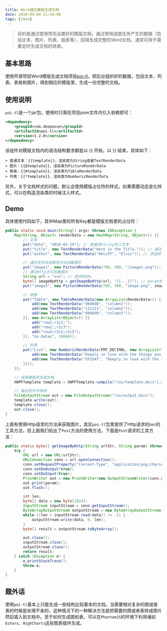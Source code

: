 ```yaml
---
title: Word通过模版生成文档
date: 2018-04-04 21:54:00
tags: [Java]
---
```


> 目的是通过使用预先设置好的模版文档，通过使用调度任务产生的数据（包括文本、图片、列表、报表等），回填生成完整的Word文档，通常可用于需要定时生成文档的场景。

## 基本思路

使用开源项目Word模版生成文档项目[poi-tl](https://github.com/Sayi/poi-tl)，把后台组织好的数据，包括文本、列表、表格和图片，填到相应的模版里，生成一份完整的文档。

## 使用说明

`poi-tl`是一个jar包，使用时只需在项目pom文件内引入依赖即可：

```xml
<dependency>
    <groupId>com.deepoove</groupId>
    <artifactId>poi-tl</artifactId>
    <version>1.2.0</version>
</dependency>
```

该组件对模版文档内的语法结构要求都是以 {{ 开始，以 }} 结束，具体如下：

```text
> 普通文本：{{template}}，渲染类为String或者TextRenderData
> 图片：{{@template}}，渲染类为PictureRenderData
> 表格：{{#template}}，渲染类为TableRenderData
> 列表：{{*template}}，渲染类为NumbericRenderData
```

另外，关于文档样式的问题，默认会使用模版占位符的样式，如果需要动态变化样式，可以在构造渲染类的时候注入样式。

## Demo

具体使用代码如下，其中Map里的所有Key都是模版文档里的占位符：

```java
public static void main(String[] args) throws IOException {
    Map<String, Object> renderData = new HashMap<String, Object>() {{
        // 文本
        put("date", "2018-03-19"); // 直接用String写入文本
        put("title", new TextRenderData("Here is the Title.")); // 通过渲染类写入文本
        put("author", new TextRenderData("66ccFF", "Elvis")); // 添加样式，另外还可以修改渲染类的Style属性配置完整的样式

        // 通过文件系统路径方式加载图片
        put("image1", new PictureRenderData(700, 300, "/image1.png"));
        // 通过Http方式加载图片
        String url = "xxx"; // 请求的URL
        byte[] imageByHttp = getImageByHttp(url, "[{...}]"); // param参数为JSON字符串，url参数根据实际需要修改(此处使用的是post方法的请求)
        put("image2", new PictureRenderData(700, 300, "image.png", imageByHttp)); // 由于path参数会有验证不能为空且必须为合法格式，但其实通过字节数组的方式不需要读文件，所以填定义一个合法文件名即可

        // 表格
        put("Table", new TableRenderData(new ArrayList<RenderData>() {{
            add(new TextRenderData("d0d0d0", "column1"));
            add(new TextRenderData("111111", "column2"));
            add(new TextRenderData("d0d0d0", "column3"));
        }}, new ArrayList<Object>() {{
            add("row1;r1c2;");
            add("row2;;r2c3");
            add("row3;r3c2;r3c3");
        }}, "no datas", 10600));

        // 列表
        put("List", new NumbericRenderData(FMT_DECIMAL, new ArrayList<TextRenderData>() {{
            add(new TextRenderData("Deeply in love with the things you love, just deepoove."));
            add(new TextRenderData("df2d4f", "Deeply in love with the things you love, just deepoove."));
        }}));
    }};

    // 读取模版并生成文档
    XWPFTemplate template = XWPFTemplate.compile("/xx/template.docx").render(renderData);

    // 输出到文件系统
    FileOutputStream out = new FileOutputStream("/xx/output.docx");
    template.write(out);
    template.close();
    out.close();
}
```

上面有使用Http请求的方法来获取图片，其实`poi-tl`包里提供了Http请求的`Get`的工具方法，但上面我们给出了`Post`方法的使用方法，下面是`Post`请求的工具方法：

```java
public static byte[] getImageByHttp(String urlStr, String param) throws IOException {
    try {
        URL url = new URL(urlStr);
        URLConnection conn = url.openConnection();
        conn.setRequestProperty("Content-Type", "application/png;charset=UTF-8");
        conn.setDoOutput(true);
        conn.setDoInput(true);
        PrintWriter out = new PrintWriter(new OutputStreamWriter(conn.getOutputStream(), "utf-8"));
        out.print(param);
        out.flush();

        int len;
        byte[] data = new byte[1024];
        InputStream inputStream = conn.getInputStream();
        ByteArrayOutputStream outputStream = new ByteArrayOutputStream();
        while ((len = inputStream.read(data)) != -1) {
            outputStream.write(data, 0, len);
        }
        byte[] result = outputStream.toByteArray();

        out.close();
        inputStream.close();
        outputStream.close();
        return result;
    } catch (Exception e) {
        e.printStackTrace();
        throw e;
    }
}
```

## 题外话

使用`poi-tl`基本上只能生成一些结构比较基本的文档，当需要相对复杂的图或者表的时候是处理不来的，这种情况下的一种解决方法是把需要的图或者表转成图片然后插入到文档中。至于如何生成图和表，可以在`PhantomJS`的环境下利用诸如`Echars`、`HighCharts`这些图表插件生成。
